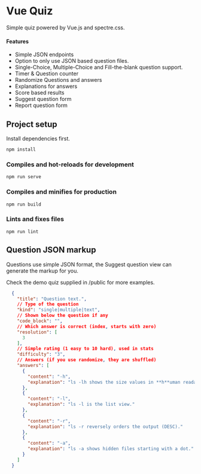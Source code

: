 # Vue Quiz

Simple quiz powered by Vue.js and spectre.css.

#### Features

* Simple JSON endpoints
* Option to only use JSON based question files.
* Single-Choice, Multiple-Choice and Fill-the-blank question support.
* Timer & Question counter
* Randomize Questions and answers
* Explanations for answers
* Score based results
* Suggest question form
* Report question form

## Project setup

Install dependencies first.

```
npm install
```

### Compiles and hot-reloads for development
```
npm run serve
```

### Compiles and minifies for production
```
npm run build
```

### Lints and fixes files
```
npm run lint
```

## Question JSON markup

Questions use simple JSON format, the Suggest question view can generate the markup for you.

Check the demo quiz supplied in /public for more examples.

```json
  {
    "title": "Question text.",
    // Type of the question
    "kind": "single|multiple|text",
    // Shown below the question if any
    "code_block": "",
    // Which answer is correct (index, starts with zero)
    "resolution": [
      3
    ],
    // Simple rating (1 easy to 10 hard), used in stats
    "difficulty": "3",
    // Answers (if you use randomize, they are shuffled)
    "answers": [
      {
        "content": "-h",
        "explanation": "ls -lh shows the size values in **h**uman readable format."
      },
      {
        "content": "-l",
        "explanation": "ls -l is the list view."
      },
      {
        "content": "-r",
        "explanation": "ls -r reversely orders the output (DESC)."
      },
      {
        "content": "-a",
        "explanation": "ls -a shows hidden files starting with a dot."
      }
    ]
  }
```
